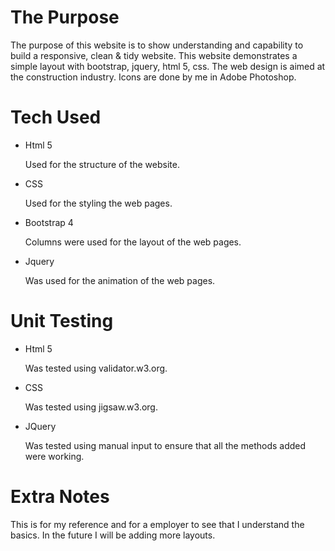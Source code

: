 # The Purpose

The purpose of this website is to show understanding and capability to build a responsive, clean & tidy website. This website demonstrates a simple layout with bootstrap, jquery, html 5, css. The web design is aimed at the construction industry. Icons are done by me in Adobe Photoshop.

# Tech Used

* Html 5 

    Used for the structure of the website.

* CSS 

    Used for the styling the web pages.

* Bootstrap 4 

    Columns were used for the layout of the web pages.

* Jquery 

    Was used for the animation of the web pages.

# Unit Testing

* Html 5 

    Was tested using validator.w3.org.

* CSS 

    Was tested using jigsaw.w3.org.

* JQuery

    Was tested using manual input to ensure that all the methods added were working.

# Extra Notes

This is for my reference and for a employer to see that I understand the basics. In the future I will be adding more layouts.